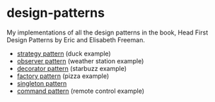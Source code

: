 # design-patterns

My implementations of all the design patterns in the book, Head First Design Patterns by Eric and Elisabeth Freeman.

- [strategy pattern](./src/main/java/com/maxdemaio/strategyPattern/) (duck example)
- [observer pattern](./src/main/java/com/maxdemaio/observerPattern/) (weather station example)
- [decorator pattern](./src/main/java/com/maxdemaio/decoratorPattern/) (starbuzz example)
- [factory pattern](./src/main/java/com/maxdemaio/factoryPattern/) (pizza example)
- [singleton pattern](./src/main/java/com/maxdemaio/singletonPattern/)
- [command pattern](./src/main/java/com/maxdemaio/commandPattern/) (remote control example)